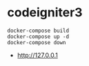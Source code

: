 # codeigniter3

    docker-compose build
    docker-compose up -d
    docker-compose down

+ http://127.0.0.1